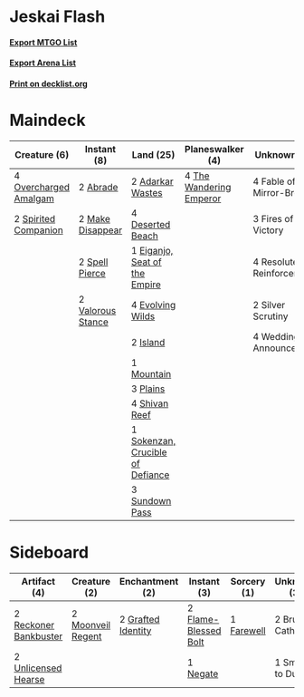 # Jeskai Flash

#### [Export MTGO List](../collection/Jeskai%20Flash/Jeskai%20Flash.txt)
#### [Export Arena List](../collection/Jeskai%20Flash/Jeskai%20Flash_arena.txt)
#### [Print on decklist.org](http://decklist.org/?deckmain=2%09Abrade%0A2%09Adarkar%20Wastes%0A4%09Deserted%20Beach%0A1%09Eiganjo,%20Seat%20of%20the%20Empire%0A4%09Evolving%20Wilds%0A4%09Fable%20of%20the%20Mirror-Breaker%0A3%09Fires%20of%20Victory%0A2%09Island%0A2%09Make%20Disappear%0A1%09Mountain%0A4%09Overcharged%20Amalgam%0A3%09Plains%0A4%09Resolute%20Reinforcements%0A4%09Shivan%20Reef%0A2%09Silver%20Scrutiny%0A1%09Sokenzan,%20Crucible%20of%20Defiance%0A2%09Spell%20Pierce%0A2%09Spirited%20Companion%0A3%09Sundown%20Pass%0A4%09The%20Wandering%20Emperor%0A2%09Valorous%20Stance%0A4%09Wedding%20Announcement&deckside=2%09Brutal%20Cathar%0A1%09Farewell%0A2%09Flame-Blessed%20Bolt%0A2%09Grafted%20Identity%0A2%09Moonveil%20Regent%0A1%09Negate%0A2%09Reckoner%20Bankbuster%0A1%09Smash%20to%20Dust%0A2%09Unlicensed%20Hearse)
# Maindeck

|                                          Creature (6)                                          |                                        Instant (8)                                         |                                                 Land (25)                                                 |                                         Planeswalker (4)                                         |        Unknown (17)         |
|------------------------------------------------------------------------------------------------|--------------------------------------------------------------------------------------------|-----------------------------------------------------------------------------------------------------------|--------------------------------------------------------------------------------------------------|-----------------------------|
|4 [Overcharged Amalgam](http://gatherer.wizards.com/Pages/Card/Details.aspx?multiverseid=540914)|2 [Abrade](http://gatherer.wizards.com/Pages/Card/Details.aspx?multiverseid=430772)         |2 [Adarkar Wastes](http://gatherer.wizards.com/Pages/Card/Details.aspx?multiverseid=129458)                |4 [The Wandering Emperor](http://gatherer.wizards.com/Pages/Card/Details.aspx?multiverseid=548337)|4 Fable of the Mirror-Breaker|
|2 [Spirited Companion](http://gatherer.wizards.com/Pages/Card/Details.aspx?multiverseid=548333) |2 [Make Disappear](http://gatherer.wizards.com/Pages/Card/Details.aspx?multiverseid=555250) |4 [Deserted Beach](http://gatherer.wizards.com/Pages/Card/Details.aspx?multiverseid=535058)                |                                                                                                  |3 Fires of Victory           |
|                                                                                                |2 [Spell Pierce](http://gatherer.wizards.com/Pages/Card/Details.aspx?multiverseid=425876)   |1 [Eiganjo, Seat of the Empire](http://gatherer.wizards.com/Pages/Card/Details.aspx?multiverseid=548581)   |                                                                                                  |4 Resolute Reinforcements    |
|                                                                                                |2 [Valorous Stance](http://gatherer.wizards.com/Pages/Card/Details.aspx?multiverseid=391950)|4 [Evolving Wilds](http://gatherer.wizards.com/Pages/Card/Details.aspx?multiverseid=426944)                |                                                                                                  |2 Silver Scrutiny            |
|                                                                                                |                                                                                            |2 [Island](http://gatherer.wizards.com/Pages/Card/Details.aspx?multiverseid=439857)                        |                                                                                                  |4 Wedding Announcement       |
|                                                                                                |                                                                                            |1 [Mountain](http://gatherer.wizards.com/Pages/Card/Details.aspx?multiverseid=439859)                      |                                                                                                  |                             |
|                                                                                                |                                                                                            |3 [Plains](http://gatherer.wizards.com/Pages/Card/Details.aspx?multiverseid=439856)                        |                                                                                                  |                             |
|                                                                                                |                                                                                            |4 [Shivan Reef](http://gatherer.wizards.com/Pages/Card/Details.aspx?multiverseid=129731)                   |                                                                                                  |                             |
|                                                                                                |                                                                                            |1 [Sokenzan, Crucible of Defiance](http://gatherer.wizards.com/Pages/Card/Details.aspx?multiverseid=548589)|                                                                                                  |                             |
|                                                                                                |                                                                                            |3 [Sundown Pass](http://gatherer.wizards.com/Pages/Card/Details.aspx?multiverseid=541142)                  |                                                                                                  |                             |


# Sideboard

|                                          Artifact (4)                                          |                                        Creature (2)                                        |                                       Enchantment (2)                                       |                                          Instant (3)                                          |                                     Sorcery (1)                                     |  Unknown (3)  |
|------------------------------------------------------------------------------------------------|--------------------------------------------------------------------------------------------|---------------------------------------------------------------------------------------------|-----------------------------------------------------------------------------------------------|-------------------------------------------------------------------------------------|---------------|
|2 [Reckoner Bankbuster](http://gatherer.wizards.com/Pages/Card/Details.aspx?multiverseid=548568)|2 [Moonveil Regent](http://gatherer.wizards.com/Pages/Card/Details.aspx?multiverseid=534928)|2 [Grafted Identity](http://gatherer.wizards.com/Pages/Card/Details.aspx?multiverseid=534819)|2 [Flame-Blessed Bolt](http://gatherer.wizards.com/Pages/Card/Details.aspx?multiverseid=541014)|1 [Farewell](http://gatherer.wizards.com/Pages/Card/Details.aspx?multiverseid=548306)|2 Brutal Cathar|
|2 [Unlicensed Hearse](http://gatherer.wizards.com/Pages/Card/Details.aspx?multiverseid=555447)  |                                                                                            |                                                                                             |1 [Negate](http://gatherer.wizards.com/Pages/Card/Details.aspx?multiverseid=423707)            |                                                                                     |1 Smash to Dust|

